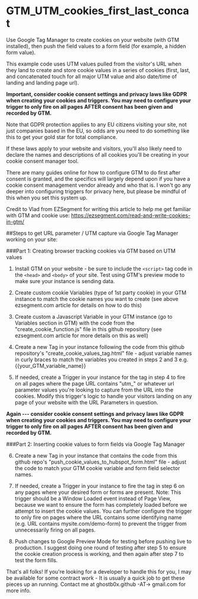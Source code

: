 # GTM_UTM_cookies_first_last_concat

Use Google Tag Manager to create cookies on your website (with GTM installed), then push the field values to a form field (for example, a hidden form value).

This example code uses UTM values pulled from the visitor's URL when they land to create and store cookie values in a series of cookies (first, last, and concatenated touch for all major UTM value and also date/time of landing and landing page url).

**Important, consider cookie consent settings and privacy laws like GDPR when creating your cookies and triggers. You may need to configure your trigger to only fire on all pages AFTER consent has been given and recorded by GTM.** 

Note that GDPR protection applies to any EU citizens visiting your site, not just companies based in the EU, so odds are you need to do something like this to get your gold star for total compliance.

If these laws apply to your website and visitors, you'll also likely need to declare the names and descriptions of all cookies you'll be creating in your cookie consent manager tool. 

There are many guides online for how to configure GTM to do first after consent is granted, and the specifics will largely depend upon if you have a cookie consent management vendor already and who that is. I won't go any deeper into configuring triggers for privacy here, but please be mindful of this when you set this system up.



Credit to Vlad from EZSegment for writing this article to help me get familiar with GTM and cookie use: https://ezsegment.com/read-and-write-cookies-in-gtm/

##Steps to get URL parameter / UTM capture via Google Tag Manager working on your site:

###Part 1: Creating browser tracking cookies via GTM based on UTM values

1. Install GTM on your website - be sure to include the `<script>` tag code in the `<head>` and `<body>` of your site. Test using GTM's preview mode to make sure your instance is sending data.

2. Create custom cookie Variables (type of 1st party cookie) in your GTM instance to match the cookie names you want to create (see above ezsegment.com article for details on how to do this)

3. Create custom a Javascript Variable in your GTM instance (go to Variables section in GTM) with the code from the "create_cookie_function.js" file in this github repository (see ezsegment.com article for more details on this as well)

4. Create a new Tag in your instance following the code from this github repository's "create_cookie_values_tag.html" file - adjust variable names in curly braces to match the variables you created in steps 2 and 3 e.g. {{your_GTM_variable_name}}

5. If needed, create a Trigger in your instance for the tag in step 4 to fire on all pages where the page URL contains "utm_" or whatever url parameter values you're looking to capture from the URL into the cookies. Modify this trigger's logic to handle your visitors landing on any page of your website with the URL Parameters in question. 

**Again --- consider cookie consent settings and privacy laws like GDPR when creating your cookies and triggers. You may need to configure your trigger to only fire on all pages AFTER consent has been given and recorded by GTM.** 

###Part 2: Inserting cookie values to form fields via Google Tag Manager

6. Create a new Tag in your instance that contains the code from this github repo's "push_cookie_values_to_hubspot_form.html" file - adjust the code to match your GTM cookie variable and form field selector names.

7. If needed, create a Trigger in your instance to fire the tag in step 6 on any pages where your desired form or forms are present. Note: This trigger should be a Window Loaded event instead of Page View, because we want to ensure the form has completely loaded before we attempt to insert the cookie values. You can further configure the trigger to only fire on pages where the URL contains some identifying name (e.g. URL contains mysite.com/demo-form) to prevent the trigger from unnecessarily firing on all pages.

8. Push changes to Google Preview Mode for testing before pushing live to production. I suggest doing one round of testing after step 5 to ensure the cookie creation process is working, and then again after step 7 to test the form fills.


That's all folks! If you're looking for a developer to handle this for you, I may be available for some contract work - It is usually a quick job to get these pieces up an running. Contact me at ghostb0x.github -AT-> gmail.com for more info.
